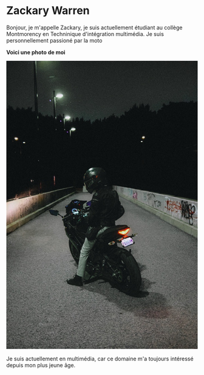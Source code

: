 # Zackary Warren
Bonjour, je m'appelle Zackary, je suis actuellement étudiant au collège Montmorency en Techninique d'intégration multimédia. 
Je suis personnellement passioné par la moto

**Voici une photo de moi**

![photo](Image.jfif)

Je suis actuellement en multimédia, car ce domaine m'a toujours intéressé depuis mon plus jeune âge.

